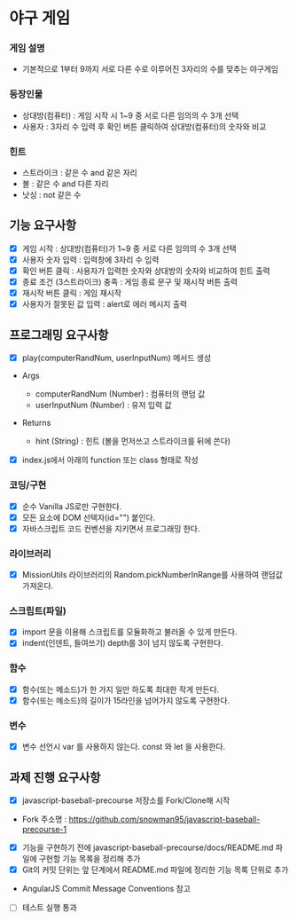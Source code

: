 # 야구 게임

### 게임 설명

- 기본적으로 1부터 9까지 서로 다른 수로 이루어진 3자리의 수를 맞추는 야구게임

### 등장인물

- 상대방(컴퓨터) : 게임 시작 시 1~9 중 서로 다른 임의의 수 3개 선택
- 사용자 : 3자리 수 입력 후 확인 버튼 클릭하여 상대방(컴퓨터)의 숫자와 비교

### 힌트

- 스트라이크 : 같은 수 and 같은 자리
- 볼 : 같은 수 and 다른 자리
- 낫싱 : not 같은 수

## 기능 요구사항

- [x] 게임 시작 : 상대방(컴퓨터)가 1~9 중 서로 다른 임의의 수 3개 선택
- [x] 사용자 숫자 입력 : 입력창에 3자리 수 입력
- [x] 확인 버튼 클릭 : 사용자가 입력한 숫자와 상대방의 숫자와 비교하여 힌트 출력
- [x] 종료 조건 (3스트라이크) 충족 : 게임 종료 문구 및 재시작 버튼 출력
- [x] 재시작 버튼 클릭 : 게임 재시작
- [x] 사용자가 잘못된 값 입력 : alert로 에러 메시지 출력

## 프로그래밍 요구사항

- [x] play(computerRandNum, userInputNum) 메서드 생성
- Args
  - computerRandNum (Number) : 컴퓨터의 랜덤 값
  - userInputNum (Number) : 유저 입력 값
- Returns

  - hint (String) : 힌트 (볼을 먼저쓰고 스트라이크를 뒤에 쓴다)

- [x] index.js에서 아래의 function 또는 class 형태로 작성

### 코딩/구현

- [x] 순수 Vanilla JS로만 구현한다.
- [x] 모든 요소에 DOM 선택자(id="") 붙인다.
- [x] 자바스크립트 코드 컨벤션을 지키면서 프로그래밍 한다.

### 라이브러리

- [x] MissionUtils 라이브러리의 Random.pickNumberInRange를 사용하여 랜덤값 가져온다.

### 스크립트(파일)

- [x] import 문을 이용해 스크립트를 모듈화하고 불러올 수 있게 만든다.
- [x] indent(인덴트, 들여쓰기) depth를 3이 넘지 않도록 구현한다.

### 함수

- [x] 함수(또는 메소드)가 한 가지 일만 하도록 최대한 작게 만든다.
- [x] 함수(또는 메소드)의 길이가 15라인을 넘어가지 않도록 구현한다.

### 변수

- [x] 변수 선언시 var 를 사용하지 않는다. const 와 let 을 사용한다.

## 과제 진행 요구사항

- [x] javascript-baseball-precourse 저장소를 Fork/Clone해 시작
- Fork 주소명 : https://github.com/snowman95/javascript-baseball-precourse-1
- [x] 기능을 구현하기 전에 javascript-baseball-precourse/docs/README.md 파일에 구현할 기능 목록을 정리해 추가
- [x] Git의 커밋 단위는 앞 단계에서 README.md 파일에 정리한 기능 목록 단위로 추가
- AngularJS Commit Message Conventions 참고
- [ ] 테스트 실행 통과
